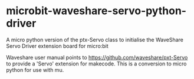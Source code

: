 # microbit-waveshare-servo-python-driver
A micro python version of the ptx-Servo class to initialise the WaveShare Servo Driver extension board for micro:bit

Waveshare user manual points to https://github.com/waveshare/pxt-Servo to provide a 'Servo' extension for makecode. This is a conversion to micro python for use with mu.
